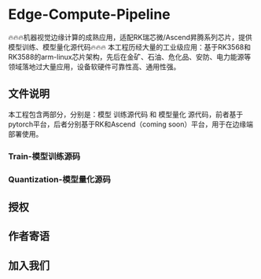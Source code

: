 # Edge-Compute-Pipeline
🔥🔥🔥机器视觉边缘计算的成熟应用，适配RK瑞芯微/Ascend昇腾系列芯片，提供模型训练、模型量化源代码🔥🔥🔥
本工程历经大量的工业级应用：基于RK3568和RK3588的arm-linux芯片架构，先后在金矿、石油、危化品、安防、电力能源等领域落地过大量应用，设备软硬件可靠性高、通用性强。

## 文件说明
本工程包含两部分，分别是：模型 训练源代码 和 模型量化 源代码，前者基于pytorch平台，后者分别基于RK和Ascend（coming soon）平台，用于在边缘端部署使用。
### Train-模型训练源码

### Quantization-模型量化源码

## 授权

## 作者寄语

## 加入我们

